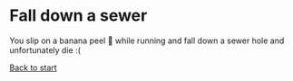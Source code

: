 # Fall down a sewer

You slip on a banana peel :banana: while running and fall down a sewer hole and unfortunately die :(

[Back to start](../README.md)